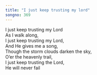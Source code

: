 ```yaml
---
title: "I just keep trusting my lord"
songno: 369
---  
```

I just keep trusting my Lord  
As I walk along,  
I just keep trusting my Lord,  
And He gives me a song,  
Though the storm clouds darken the sky,  
O’er the heavenly trail,  
I just keep trusting the Lord,  
He will never fail  
